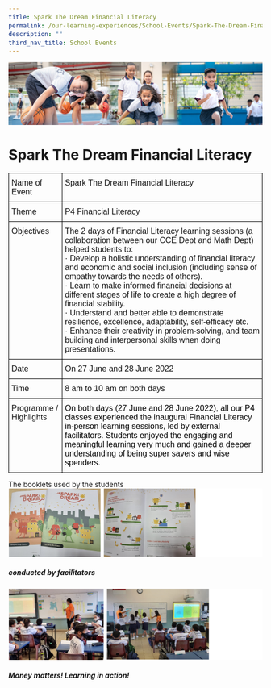 ```yaml
---
title: Spark The Dream Financial Literacy
permalink: /our-learning-experiences/School-Events/Spark-The-Dream-Financial-Literacy/
description: ""
third_nav_title: School Events
---
```

![](/images/Our%20Learning%20Experiences.jpg)

Spark The Dream Financial Literacy
==================================

<style type="text/css">
.tg  {border-collapse:collapse;border-spacing:0;}
.tg td{border-color:black;border-style:solid;border-width:1px;font-family:Arial, sans-serif;font-size:14px;
  overflow:hidden;padding:10px 5px;word-break:normal;}
.tg th{border-color:black;border-style:solid;border-width:1px;font-family:Arial, sans-serif;font-size:14px;
  font-weight:normal;overflow:hidden;padding:10px 5px;word-break:normal;}
.tg .tg-k7n2{color:#121212;font-size:16px;text-align:left;vertical-align:top}
</style>
<table class="tg">
<thead>
  <tr>
    <th class="tg-k7n2">Name of Event</th>
    <th class="tg-k7n2">Spark The Dream Financial Literacy</th>
  </tr>
</thead>
<tbody>
  <tr>
    <td class="tg-k7n2">Theme</td>
    <td class="tg-k7n2">P4 Financial Literacy</td>
  </tr>
  <tr>
    <td class="tg-k7n2">Objectives</td>
    <td class="tg-k7n2">The 2 days of Financial Literacy learning sessions (a collaboration between our CCE Dept and Math Dept) helped students to:<br>·       Develop a holistic understanding of financial literacy and economic and social inclusion (including sense of empathy towards the needs of others).<br>·       Learn to make informed financial decisions at different stages of life to create a high degree of financial stability.<br>·       Understand and better able to demonstrate resilience, excellence, adaptability, self-efficacy etc.<br>·       Enhance their creativity in problem-solving, and team building and interpersonal skills when doing presentations.</td>
  </tr>
  <tr>
    <td class="tg-k7n2">Date</td>
    <td class="tg-k7n2">On 27 June and 28 June 2022</td>
  </tr>
  <tr>
    <td class="tg-k7n2">Time</td>
    <td class="tg-k7n2">8 am to 10 am on both days</td>
  </tr>
  <tr>
    <td class="tg-k7n2">Programme / Highlights</td>
    <td class="tg-k7n2"><span style="color:black">On both days (27 June and 28 June 2022), all our P4 classes experienced the inaugural Financial Literacy in-person learning sessions, led by external facilitators. Students enjoyed the engaging and meaningful learning very much and gained a deeper understanding of being super savers and wise spenders.</span></td>
  </tr>
</tbody>
</table>

The booklets used by the students
![](/images/Spark%20The%20Dream1.png)


##### **conducted by facilitators**
![](/images/Spark%20The%20Dream2.png)

##### **Money matters! Learning in action!**
